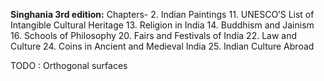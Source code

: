 **Singhania 3rd edition:**
Chapters-
2. Indian Paintings
11. UNESCO’S List of Intangible Cultural Heritage
13. Religion in India
14. Buddhism and Jainism
16. Schools of Philosophy
20. Fairs and Festivals of India
22. Law and Culture
24. Coins in Ancient and Medieval India
25. Indian Culture Abroad

TODO : Orthogonal surfaces